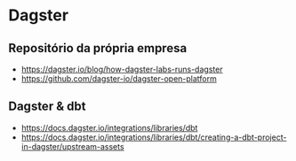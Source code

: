 # Dagster

## Repositório da própria empresa
- https://dagster.io/blog/how-dagster-labs-runs-dagster
- https://github.com/dagster-io/dagster-open-platform

## Dagster & dbt
- https://docs.dagster.io/integrations/libraries/dbt
- https://docs.dagster.io/integrations/libraries/dbt/creating-a-dbt-project-in-dagster/upstream-assets